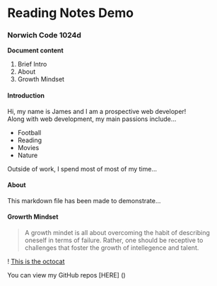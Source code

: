 # Reading Notes Demo

### Norwich Code 1024d

**Document content**

1. Brief Intro 
2. About
3. Growth Mindset

#### Introduction
Hi, my name is James and I am a prospective web developer!  
Along with web development, my main passions include... 

- Football
- Reading
- Movies
- Nature

Outside of work, I spend most of most of my time... 

#### About  
This markdown file has been made to demonstrate... 

#### Growrth Mindset  
> A growth mindet is all about overcoming the habit of describing oneself in terms of failure. Rather, one should be receptive to challenges that foster the growth of intellegence and talent. 

! [This is the octocat](https://myoctocat.com/assets/images/base-octocat.svg)

You can view my GitHub repos [HERE] () 
